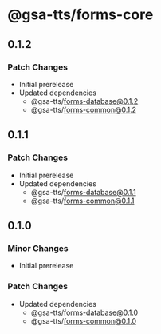 # @gsa-tts/forms-core

## 0.1.2

### Patch Changes

- Initial prerelease
- Updated dependencies
  - @gsa-tts/forms-database@0.1.2
  - @gsa-tts/forms-common@0.1.2

## 0.1.1

### Patch Changes

- Initial prerelease
- Updated dependencies
  - @gsa-tts/forms-database@0.1.1
  - @gsa-tts/forms-common@0.1.1

## 0.1.0

### Minor Changes

- Initial prerelease

### Patch Changes

- Updated dependencies
  - @gsa-tts/forms-database@0.1.0
  - @gsa-tts/forms-common@0.1.0
